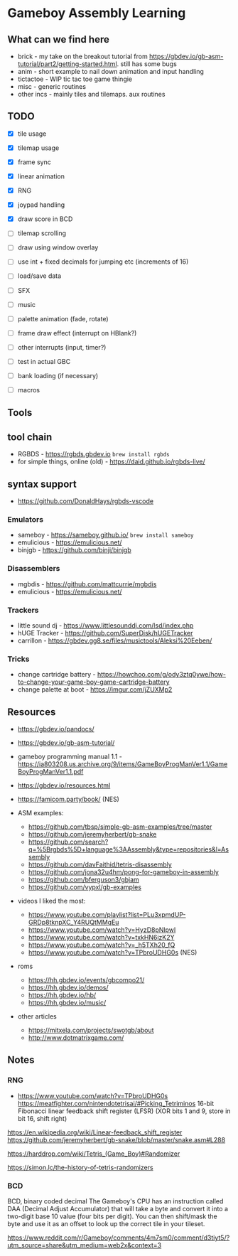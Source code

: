 # Gameboy Assembly Learning

## What can we find here

- brick - my take on the breakout tutorial from https://gbdev.io/gb-asm-tutorial/part2/getting-started.html. still has some bugs
- anim - short example to nail down animation and input handling
- tictactoe - WIP tic tac toe game thingie
- misc - generic routines
- other incs - mainly tiles and tilemaps. aux routines

## TODO

- [x] tile usage
- [x] tilemap usage
- [x] frame sync
- [x] linear animation
- [x] RNG
- [x] joypad handling
- [x] draw score in BCD
- [ ] tilemap scrolling
- [ ] draw using window overlay
- [ ] use int + fixed decimals for jumping etc (increments of 16)
- [ ] load/save data
- [ ] SFX
- [ ] music
- [ ] palette animation (fade, rotate)
- [ ] frame draw effect (interrupt on HBlank?)
- [ ] other interrupts (input, timer?)
- [ ] test in actual GBC
- [ ] bank loading (if necessary)
- [ ] macros


## Tools

## tool chain

- RGBDS - https://rgbds.gbdev.io `brew install rgbds`
- for simple things, online (old) - https://daid.github.io/rgbds-live/

## syntax support

- https://github.com/DonaldHays/rgbds-vscode

### Emulators

- sameboy - https://sameboy.github.io/ `brew install sameboy`
- emulicious - https://emulicious.net/
- binjgb - https://github.com/binji/binjgb

### Disassemblers

- mgbdis - https://github.com/mattcurrie/mgbdis
- emulicious - https://emulicious.net/

### Trackers

- little sound dj - https://www.littlesounddj.com/lsd/index.php
- hUGE Tracker - https://github.com/SuperDisk/hUGETracker
- carrillon - https://gbdev.gg8.se/files/musictools/Aleksi%20Eeben/

### Tricks

- change cartridge battery - https://howchoo.com/g/ody3ztq0ywe/how-to-change-your-game-boy-game-cartridge-battery
- change palette at boot - https://imgur.com/jZUXMp2


## Resources

- https://gbdev.io/pandocs/
- https://gbdev.io/gb-asm-tutorial/
- gameboy programming manual 1.1 - https://ia803208.us.archive.org/9/items/GameBoyProgManVer1.1/GameBoyProgManVer1.1.pdf
- https://gbdev.io/resources.html
- https://famicom.party/book/ (NES)

- ASM examples:
    - https://github.com/tbsp/simple-gb-asm-examples/tree/master
    - https://github.com/jeremyherbert/gb-snake
    - https://github.com/search?q=%5Brgbds%5D+language%3AAssembly&type=repositories&l=Assembly
    - https://github.com/davFaithid/tetris-disassembly
    - https://github.com/jona32u4hm/pong-for-gameboy-in-assembly
    - https://github.com/bferguson3/gbjam
    - https://github.com/vypxl/gb-examples

- videos I liked the most:
    - https://www.youtube.com/playlist?list=PLu3xpmdUP-GRDp8tknpXC_Y4RUQtMMqEu
    - https://www.youtube.com/watch?v=HyzD8pNlpwI
    - https://www.youtube.com/watch?v=txkHN6izK2Y
    - https://www.youtube.com/watch?v=_h5TXh20_fQ
    - https://www.youtube.com/watch?v=TPbroUDHG0s (NES)

- roms
    - https://hh.gbdev.io/events/gbcompo21/
    - https://hh.gbdev.io/demos/
    - https://hh.gbdev.io/hb/
    - https://hh.gbdev.io/music/

- other articles
    - https://mitxela.com/projects/swotgb/about
    - http://www.dotmatrixgame.com/


## Notes

### RNG

- https://www.youtube.com/watch?v=TPbroUDHG0s
https://meatfighter.com/nintendotetrisai/#Picking_Tetriminos
16-bit Fibonacci linear feedback shift register (LFSR)
(XOR bits 1 and 9, store in bit 16, shift right)

https://en.wikipedia.org/wiki/Linear-feedback_shift_register
https://github.com/jeremyherbert/gb-snake/blob/master/snake.asm#L288

https://harddrop.com/wiki/Tetris_(Game_Boy)#Randomizer

https://simon.lc/the-history-of-tetris-randomizers

### BCD

BCD, binary coded decimal
The Gameboy's CPU has an instruction called DAA (Decimal Adjust Accumulator) that will take a byte and convert it into
a two-digit base 10 value (four bits per digit). You can then shift/mask the byte and use it as an offset to look up the correct tile in your tileset.

https://www.reddit.com/r/Gameboy/comments/4m7sm0/comment/d3tiyt5/?utm_source=share&utm_medium=web2x&context=3
